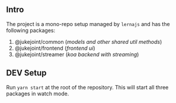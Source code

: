 ## Intro
The project is a mono-repo setup managed by `lernajs` and has the following packages:
1. @jukejoint/common (*models and other shared util methods*)
2. @jukejoint/frontend (*frontend ui*)
3. @jukejoint/streamer (*koa backend with streaming*)

## DEV Setup

Run `yarn start` at the root of the repository. This will start all three packages in watch mode.
